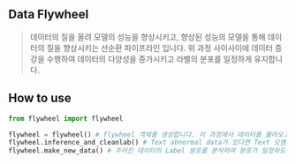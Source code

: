 ## Data Flywheel
> 데이터의 질을 올려 모델의 성능을 향상시키고, 향상된 성능의 모델을 통해 데이터의 질을 향상시키는 선순환 파이프라인 입니다.
위 과정 사이사이에 데이터 증강을 수행하여 데이터의 다양성을 증가시키고 라벨의 분포를 일정하게 유지합니다.   
   
## How to use

```python
from flywheel import flywheel

flywheel = flywheel() # flywheel 객체를 생성합니다. 이 과정에서 데이터를 불러오고 Text abnormal data를 선별합니다.
flywheel.inference_and_cleanlab() # Text abnormal data가 있다면 Text 오염을 LLM을 통해 복구한 뒤 훈련하고 Train data에 대한 Label issue를 찾아 데이터의 Label을 모델의 예측값으로 바꿉니다.
flywheel.make_new_data() # 주어진 데이터의 Label 분포를 분석하여 분포가 일정하도록 역번역, 문장 재구성, 키워드를 통한 문장생성 등의 증강을 수행합니다.
```

